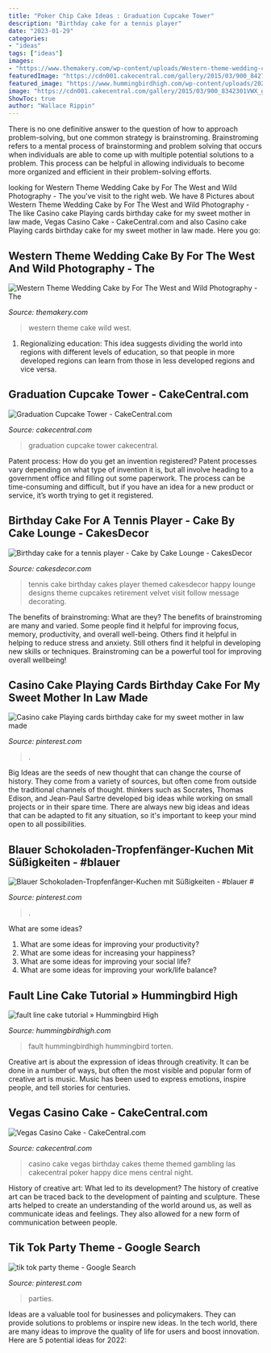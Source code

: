 ```yaml
---
title: "Poker Chip Cake Ideas : Graduation Cupcake Tower"
description: "Birthday cake for a tennis player"
date: "2023-01-29"
categories:
- "ideas"
tags: ["ideas"]
images:
- "https://www.themakery.com/wp-content/uploads/Western-theme-wedding-ckae-by-for-the-west-and-wild-photography-In-Denver.jpg"
featuredImage: "https://cdn001.cakecentral.com/gallery/2015/03/900_8427227oIr_vegas-casino-cake.jpg"
featured_image: "https://www.hummingbirdhigh.com/wp-content/uploads/2020/03/01_nutellafaultlinecake_IMG_3974.jpg"
image: "https://cdn001.cakecentral.com/gallery/2015/03/900_8342301VWX_graduation-cupcake-tower.jpg"
ShowToc: true
author: "Wallace Rippin"
---
```



There is no one definitive answer to the question of how to approach problem-solving, but one common strategy is brainstroming. Brainstroming refers to a mental process of brainstorming and problem solving that occurs when individuals are able to come up with multiple potential solutions to a problem. This process can be helpful in allowing individuals to become more organized and efficient in their problem-solving efforts.

	

		
looking for Western Theme Wedding Cake by For The West and Wild Photography - The you've visit to the right web. We have 8 Pictures about Western Theme Wedding Cake by For The West and Wild Photography - The like Casino cake Playing cards birthday cake for my sweet mother in law made, Vegas Casino Cake - CakeCentral.com and also Casino cake Playing cards birthday cake for my sweet mother in law made. Here you go:
		
    
## Western Theme Wedding Cake By For The West And Wild Photography - The

<img loading=lazy src="https://www.themakery.com/wp-content/uploads/Western-theme-wedding-ckae-by-for-the-west-and-wild-photography-In-Denver.jpg" onerror="this.onerror=null;this.src='https://tse3.mm.bing.net/th?id=OIP.AEMMT2Ozdc14YT4r_e_iRgHaLH&amp;pid=15.1';" alt="Western Theme Wedding Cake by For The West and Wild Photography - The">

_Source: themakery.com_

>western theme cake wild west. 

	

1. Regionalizing education: This idea suggests dividing the world into regions with different levels of education, so that people in more developed regions can learn from those in less developed regions and vice versa.

    
## Graduation Cupcake Tower - CakeCentral.com

<img loading=lazy src="https://cdn001.cakecentral.com/gallery/2015/03/900_8342301VWX_graduation-cupcake-tower.jpg" onerror="this.onerror=null;this.src='https://tse1.mm.bing.net/th?id=OIP.rFFy7ABDV76ZKof_DTUuVwHaLH&amp;pid=15.1';" alt="Graduation Cupcake Tower - CakeCentral.com">

_Source: cakecentral.com_

>graduation cupcake tower cakecentral. 

	

Patent process: How do you get an invention registered?
Patent processes vary depending on what type of invention it is, but all involve heading to a government office and filling out some paperwork. The process can be time-consuming and difficult, but if you have an idea for a new product or service, it’s worth trying to get it registered.

    
## Birthday Cake For A Tennis Player - Cake By Cake Lounge - CakesDecor

<img loading=lazy src="https://pic.cakesdecor.com/m/uyv1eawtzhjp9zkgd8o8.jpg" onerror="this.onerror=null;this.src='https://tse4.mm.bing.net/th?id=OIP.2t8jzD5QYjCJE-a8hTp5VgHaJ3&amp;pid=15.1';" alt="Birthday cake for a tennis player - Cake by Cake Lounge - CakesDecor">

_Source: cakesdecor.com_

>tennis cake birthday cakes player themed cakesdecor happy lounge designs theme cupcakes retirement velvet visit follow message decorating. 

	

The benefits of brainstroming: What are they?
The benefits of brainstroming are many and varied. Some people find it helpful for improving focus, memory, productivity, and overall well-being. Others find it helpful in helping to reduce stress and anxiety. Still others find it helpful in developing new skills or techniques. Brainstroming can be a powerful tool for improving overall wellbeing!

    
## Casino Cake Playing Cards Birthday Cake For My Sweet Mother In Law Made

<img loading=lazy src="https://i.pinimg.com/736x/52/ff/63/52ff63bf3626d61fd2eeee059e74dd44--mother-in-law-card-birthday.jpg" onerror="this.onerror=null;this.src='https://tse4.mm.bing.net/th?id=OIP.uBlmUA8SeKx3vy7Y6be3oAHaLH&amp;pid=15.1';" alt="Casino cake Playing cards birthday cake for my sweet mother in law made">

_Source: pinterest.com_

>. 

	

Big Ideas are the seeds of new thought that can change the course of history. They come from a variety of sources, but often come from outside the traditional channels of thought. thinkers such as Socrates, Thomas Edison, and Jean-Paul Sartre developed big ideas while working on small projects or in their spare time. There are always new big ideas and ideas that can be adapted to fit any situation, so it's important to keep your mind open to all possibilities.

    
## Blauer Schokoladen-Tropfenfänger-Kuchen Mit Süßigkeiten - #blauer #

<img loading=lazy src="https://i.pinimg.com/736x/33/5d/a7/335da70c69ca3ffeb98130ec67e8eec1.jpg" onerror="this.onerror=null;this.src='https://tse2.mm.bing.net/th?id=OIP.HrDGNu4u0nEDhHlSqf7tbwHaLw&amp;pid=15.1';" alt="Blauer Schokoladen-Tropfenfänger-Kuchen mit Süßigkeiten - #blauer #">

_Source: pinterest.com_

>. 

	

What are some ideas?
1. What are some ideas for improving your productivity? 
2. What are some ideas for increasing your happiness? 
3. What are some ideas for improving your social life? 
4. What are some ideas for improving your work/life balance?

    
## Fault Line Cake Tutorial » Hummingbird High

<img loading=lazy src="https://www.hummingbirdhigh.com/wp-content/uploads/2020/03/01_nutellafaultlinecake_IMG_3974.jpg" onerror="this.onerror=null;this.src='https://tse2.mm.bing.net/th?id=OIP.ZQgZKpNkWpuuAclLGddvUQHaLH&amp;pid=15.1';" alt="fault line cake tutorial » Hummingbird High">

_Source: hummingbirdhigh.com_

>fault hummingbirdhigh hummingbird torten. 

	

Creative art is about the expression of ideas through creativity. It can be done in a number of ways, but often the most visible and popular form of creative art is music. Music has been used to express emotions, inspire people, and tell stories for centuries.

    
## Vegas Casino Cake - CakeCentral.com

<img loading=lazy src="https://cdn001.cakecentral.com/gallery/2015/03/900_8427227oIr_vegas-casino-cake.jpg" onerror="this.onerror=null;this.src='https://tse2.mm.bing.net/th?id=OIP.f366BgGaTKmcQ5mrRM0KBgHaJ4&amp;pid=15.1';" alt="Vegas Casino Cake - CakeCentral.com">

_Source: cakecentral.com_

>casino cake vegas birthday cakes theme themed gambling las cakecentral poker happy dice mens central night. 

	

History of creative art: What led to its development?
The history of creative art can be traced back to the development of painting and sculpture. These arts helped to create an understanding of the world around us, as well as communicate ideas and feelings. They also allowed for a new form of communication between people.

    
## Tik Tok Party Theme - Google Search

<img loading=lazy src="https://i.pinimg.com/736x/b9/ce/c2/b9cec2e38eb7a7e6548b976bcc643837.jpg" onerror="this.onerror=null;this.src='https://tse2.mm.bing.net/th?id=OIP.uuT8AAKgdNhcQzRhZS-0WQHaHc&amp;pid=15.1';" alt="tik tok party theme - Google Search">

_Source: pinterest.com_

>parties. 

	

Ideas are a valuable tool for businesses and policymakers. They can provide solutions to problems or inspire new ideas. In the tech world, there are many ideas to improve the quality of life for users and boost innovation. Here are 5 potential ideas for 2022: 

